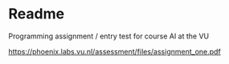 # Readme

Programming assignment / entry test for course AI at the VU

https://phoenix.labs.vu.nl/assessment/files/assignment_one.pdf
